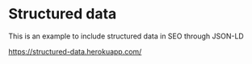 # Structured data

This is an example to include structured data in SEO through JSON-LD

https://structured-data.herokuapp.com/
